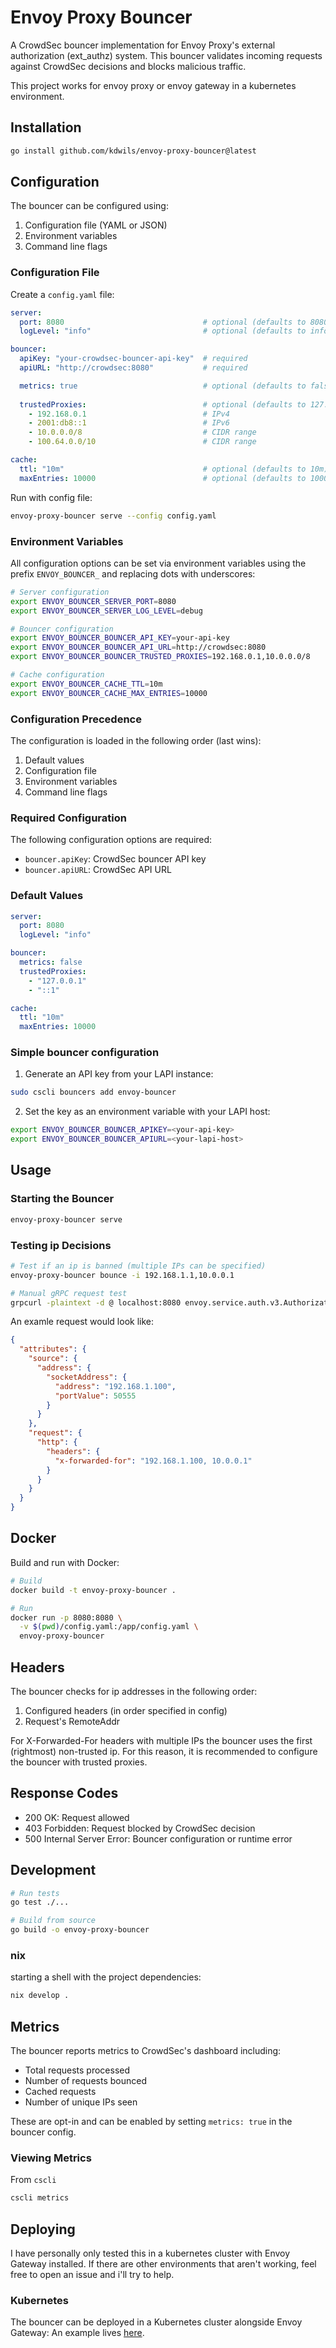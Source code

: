 # Envoy Proxy Bouncer

A CrowdSec bouncer implementation for Envoy Proxy's external authorization (ext_authz) system. This bouncer validates incoming requests against CrowdSec decisions and blocks malicious traffic.

This project works for envoy proxy or envoy gateway in a kubernetes environment.

## Installation

```bash
go install github.com/kdwils/envoy-proxy-bouncer@latest
```

## Configuration

The bouncer can be configured using:
1. Configuration file (YAML or JSON)
2. Environment variables
3. Command line flags

### Configuration File

Create a `config.yaml` file:

```yaml
server:
  port: 8080                               # optional (defaults to 8080)
  logLevel: "info"                         # optional (defaults to info)

bouncer:
  apiKey: "your-crowdsec-bouncer-api-key"  # required
  apiURL: "http://crowdsec:8080"           # required

  metrics: true                            # optional (defaults to false) - report metrics to the LAPI instance
  
  trustedProxies:                          # optional (defaults to 127.0.0.1, ::1)
    - 192.168.0.1                          # IPv4
    - 2001:db8::1                          # IPv6
    - 10.0.0.0/8                           # CIDR range
    - 100.64.0.0/10                        # CIDR range

cache:
  ttl: "10m"                               # optional (defaults to 10m)
  maxEntries: 10000                        # optional (defaults to 10000) 
```

Run with config file:
```bash
envoy-proxy-bouncer serve --config config.yaml
```

### Environment Variables

All configuration options can be set via environment variables using the prefix `ENVOY_BOUNCER_` and replacing dots with underscores:

```bash
# Server configuration
export ENVOY_BOUNCER_SERVER_PORT=8080
export ENVOY_BOUNCER_SERVER_LOG_LEVEL=debug

# Bouncer configuration
export ENVOY_BOUNCER_BOUNCER_API_KEY=your-api-key
export ENVOY_BOUNCER_BOUNCER_API_URL=http://crowdsec:8080
export ENVOY_BOUNCER_BOUNCER_TRUSTED_PROXIES=192.168.0.1,10.0.0.0/8

# Cache configuration
export ENVOY_BOUNCER_CACHE_TTL=10m
export ENVOY_BOUNCER_CACHE_MAX_ENTRIES=10000
```

### Configuration Precedence

The configuration is loaded in the following order (last wins):
1. Default values
2. Configuration file
3. Environment variables
4. Command line flags

### Required Configuration

The following configuration options are required:
- `bouncer.apiKey`: CrowdSec bouncer API key
- `bouncer.apiURL`: CrowdSec API URL

### Default Values

```yaml
server:
  port: 8080
  logLevel: "info"

bouncer:
  metrics: false
  trustedProxies:
    - "127.0.0.1"
    - "::1"

cache:
  ttl: "10m"
  maxEntries: 10000
```

### Simple bouncer configuration
1. Generate an API key from your LAPI instance:
```bash
sudo cscli bouncers add envoy-bouncer
```

2. Set the key as an environment variable with your LAPI host:
```bash
export ENVOY_BOUNCER_BOUNCER_APIKEY=<your-api-key>
export ENVOY_BOUNCER_BOUNCER_APIURL=<your-lapi-host>
```

## Usage

### Starting the Bouncer

```bash
envoy-proxy-bouncer serve
```

### Testing ip Decisions

```bash
# Test if an ip is banned (multiple IPs can be specified)
envoy-proxy-bouncer bounce -i 192.168.1.1,10.0.0.1

# Manual gRPC request test
grpcurl -plaintext -d @ localhost:8080 envoy.service.auth.v3.Authorization/Check < request.json
```

An examle request would look like:
```json
{
  "attributes": {
    "source": {
      "address": {
        "socketAddress": {
          "address": "192.168.1.100",
          "portValue": 50555
        }
      }
    },
    "request": {
      "http": {
        "headers": {
          "x-forwarded-for": "192.168.1.100, 10.0.0.1"
        }
      }
    }
  }
}
```

## Docker

Build and run with Docker:

```bash
# Build
docker build -t envoy-proxy-bouncer .

# Run
docker run -p 8080:8080 \
  -v $(pwd)/config.yaml:/app/config.yaml \
  envoy-proxy-bouncer
```

## Headers

The bouncer checks for ip addresses in the following order:
1. Configured headers (in order specified in config)
2. Request's RemoteAddr

For X-Forwarded-For headers with multiple IPs the bouncer uses the first (rightmost) non-trusted ip. For this reason, it is recommended to configure the bouncer with trusted proxies.

## Response Codes

- 200 OK: Request allowed
- 403 Forbidden: Request blocked by CrowdSec decision
- 500 Internal Server Error: Bouncer configuration or runtime error

## Development

```bash
# Run tests
go test ./...

# Build from source
go build -o envoy-proxy-bouncer
```

### nix

starting a shell with the project dependencies:
```bash
nix develop .
```

## Metrics

The bouncer reports metrics to CrowdSec's dashboard including:
- Total requests processed
- Number of requests bounced
- Cached requests
- Number of unique IPs seen

These are opt-in and can be enabled by setting `metrics: true` in the bouncer config.

### Viewing Metrics
From `cscli`
```bash
cscli metrics
```

## Deploying

I have personally only tested this in a kubernetes cluster with Envoy Gateway installed. If there are other environments that aren't working, feel free to open an issue and i'll try to help.

### Kubernetes

The bouncer can be deployed in a Kubernetes cluster alongside Envoy Gateway:
An example lives [here](examples/deploy/README.md).